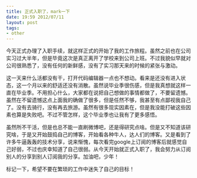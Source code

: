 ```yaml
---
title: 正式入职了，mark一下
date: 19:59 2012/07/11
layout: post
tags:
- other
---
```

今天正式办理了入职手续，就这样正式的开始了我的工作旅程。虽然之前也在公司实习过大半年，但是毕竟这次是真正离开了学校来到公司上班。不过我貌似早就对公司很熟悉了，没有任何的新鲜感，没有了实习那天来的时候的紧张与激动。


这一天来什么活都没有干，打开代码编辑器一点也不想动。看来是还没有进入状态，这一个月以来的舒适还没有消散。虽然说毕业季很伤感，但是我真想就这样一直在毕业季。不用担心什么，大家都在说把自己想做的事情都做了，不要留遗憾。虽然在不留遗憾这点上面我的确做了很多，但是任然不够，我甚至有点鄙视我自己了。没有去骑行，没有再去旅游。虽然有很多现实因素在，但是我没能打破这些因素也算是失败吧。不过不管怎样，这个毕业季也让我有了更多感悟。


虽然所不干活，但是也总不能一直刷微博吧，还是得研究点啥。但是又不知道该研究啥，于是又开始鼓捣自己的博客，开始看各种牛人，达人们的博客。又是看到了许多牛逼轰轰的技术分享，说来惭愧，每次看完google上订阅的博客后就感觉自己好弱，不过也庆幸知道了自己很弱。从今天开始就正式入职了，我会努力从订阅别人的分享到别人订阅我的分享。加油吧，少年！


标记一下，希望不要在繁琐的工作中迷失了自己的目标！